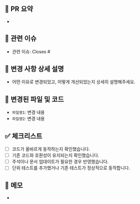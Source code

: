 ## 📝 PR 요약
- 

## 🔗 관련 이슈
- 관련 이슈: Closes #

## 📌 변경 사항 상세 설명
- 어떤 이유로 변경되었고, 어떻게 개선되었는지 상세히 설명해주세요.

## 📂 변경된 파일 및 코드
- `파일명1`: 변경 내용
- `파일명2`: 변경 내용

## ✅ 체크리스트
- [ ] 코드가 올바르게 동작하는지 확인했습니다.
- [ ] 기존 코드와 호환성이 유지되는지 확인했습니다.
- [ ] 주석이나 문서 업데이트가 필요한 경우 반영했습니다.
- [ ] 단위 테스트를 추가했거나 기존 테스트가 정상적으로 동작합니다.

## 📢 메모
- 